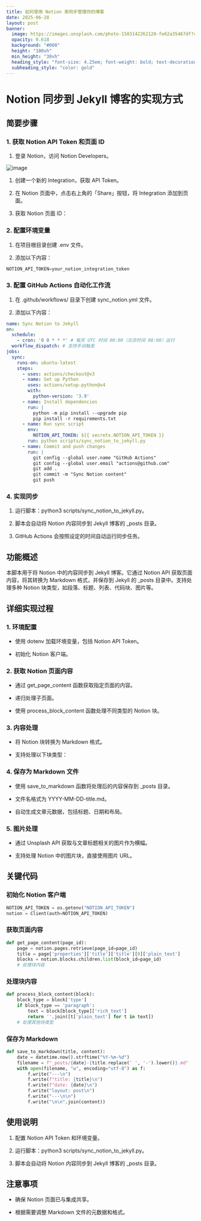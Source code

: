 ```yaml
---
title: 如何使用 Notion 来同步管理你的博客
date: 2025-06-28
layout: post
banner:
  image: https://images.unsplash.com/photo-1583142262120-fe62a35467df?crop=entropy&cs=tinysrgb&fit=max&fm=jpg&ixid=M3w2OTIwMzJ8MHwxfHJhbmRvbXx8fHx8fHx8fDE3NTExMzUyODR8&ixlib=rb-4.1.0&q=80&w=1080
  opacity: 0.618
  background: "#000"
  height: "100vh"
  min_height: "38vh"
  heading_style: "font-size: 4.25em; font-weight: bold; text-decoration: underline"
  subheading_style: "color: gold"
---
```


# Notion 同步到 Jekyll 博客的实现方式

## 简要步骤

### 1. 获取 Notion API Token 和页面 ID

1. 登录 Notion，访问 Notion Developers。

![image](https://prod-files-secure.s3.us-west-2.amazonaws.com/a7a0cc5a-89b9-4cda-8686-1fba0ca52f40/d19c1afe-dea5-4312-9333-786b0ba83054/image.png?X-Amz-Algorithm=AWS4-HMAC-SHA256&X-Amz-Content-Sha256=UNSIGNED-PAYLOAD&X-Amz-Credential=ASIAZI2LB466W6Y7P57I%2F20250628%2Fus-west-2%2Fs3%2Faws4_request&X-Amz-Date=20250628T182804Z&X-Amz-Expires=3600&X-Amz-Security-Token=IQoJb3JpZ2luX2VjEJr%2F%2F%2F%2F%2F%2F%2F%2F%2F%2FwEaCXVzLXdlc3QtMiJHMEUCIALJmkl67O1DMdLliHGOiA3TuTm97n1lRKIoOn6CyRcOAiEA3SM2LPWPObDBIXLUxp0hFWA0R1mr84BFX66JT0KJTxIqiAQIk%2F%2F%2F%2F%2F%2F%2F%2F%2F%2F%2FARAAGgw2Mzc0MjMxODM4MDUiDNbYD%2BG5I1BUT5D9MircA07WO68GaW4hyj3r3qQ1f2MfOvAdK7xQGOcln160gJjdqbQp5RAvpEJYWdA1xzbMrjk637AoIFCVdQe3VM8ZDAG9CqcO3V65hivQ4It1RFXyvvmHQVvpYwKAJ8e7P9JMl30RddwDv5riTA9ZerZvdtVKZ5wvfONQXkHFiKryhOQrVdMXhDsSxHfNjwWyy36OjEbrKAVRQLgZ3o2ZWpSYDJpqomU5Om0vZiiJBPWJcHzPkSNtvSLJSXnzURNNtWldrEowzxNnuTdLBza7LDYQDK2Rf2zub57ALy%2BIEn%2BOM9GU8xXEKBFx8iWI2CYMOdrj2V6JkWgJLbGU0Qoh%2Fm6BFJ8kfzOD9LYxQuw3PkDYiGgIYo3E%2FLHyqJctceF8Ot1cBOxFLjBUo4FxKQGfxMS%2FFMvOc4caCqQJS%2FWOs18UspABkv6NbV9Pyq3yVhujzpJTs%2B3PdQSxZljf%2BELElfKaOOAsTLGVh7LXinNuKYTZsQUnvjyiO40sNaegM148Uan16slTmil%2BNqmWw19o%2BMOIhUI0wjnD18PDOjYyS%2FeOjrpY6r0Qmn%2FiAT6LUQBUlP2slNIWYnRxaGca2TgTqWCGvNpQ5QAyxxHuQkjB1ryLsQjUe6tbAOwK89rlIa%2FWMN%2FMgMMGOqUBIQSi4Zp6reWAhuQGLOgmUszfOofovZ%2B7xNYD0MMjEhXUhhFf4D8NcI%2FHaMJhMKg0tmF0kI8BVFkkfVqnBmRvDBKxES7INKShtIPprMwU6fpOl1%2FvJ2LAt19hk9lZ9e6WoJ9BtLHGQz8oc6T8WTtI1Af%2F8wqcJbYJrN%2FVuA8GL1dvSf%2BCAcTKypgQ6i27u4nDLFTwUnub6BeDKEVfaLcWpgurQlRf&X-Amz-Signature=4e5f7cc69b6794aecb9689bb7e46064d7c239b0e7bb6457741f0473065d68492&X-Amz-SignedHeaders=host&x-amz-checksum-mode=ENABLED&x-id=GetObject)

1. 创建一个新的 Integration，获取 API Token。

1. 在 Notion 页面中，点击右上角的「Share」按钮，将 Integration 添加到页面。

1. 获取 Notion 页面 ID：


### 2. 配置环境变量

1. 在项目根目录创建 .env 文件。

1. 添加以下内容：

```javascript
NOTION_API_TOKEN=your_notion_integration_token
```

### 3. 配置 GitHub Actions 自动化工作流

1. 在 .github/workflows/ 目录下创建 sync_notion.yml 文件。

1. 添加以下内容：

```yaml
name: Sync Notion to Jekyll
on:
  schedule:
    - cron: '0 0 * * *' # 每天 UTC 时间 00:00（北京时间 08:00）运行
  workflow_dispatch: # 支持手动触发
jobs:
  sync:
    runs-on: ubuntu-latest
    steps:
      - uses: actions/checkout@v3
      - name: Set up Python
        uses: actions/setup-python@v4
        with:
          python-version: '3.9'
      - name: Install dependencies
        run: |
          python -m pip install --upgrade pip
          pip install -r requirements.txt
      - name: Run sync script
        env:
          NOTION_API_TOKEN: ${{ secrets.NOTION_API_TOKEN }}
        run: python scripts/sync_notion_to_jekyll.py
      - name: Commit and push changes
        run: |
          git config --global user.name "GitHub Actions"
          git config --global user.email "actions@github.com"
          git add .
          git commit -m "Sync Notion content"
          git push
```

### 4. 实现同步

1. 运行脚本：python3 scripts/sync_notion_to_jekyll.py。

1. 脚本会自动将 Notion 内容同步到 Jekyll 博客的 _posts 目录。

1. GitHub Actions 会按照设定的时间自动运行同步任务。

## 功能概述

本脚本用于将 Notion 中的内容同步到 Jekyll 博客。它通过 Notion API 获取页面内容，将其转换为 Markdown 格式，并保存到 Jekyll 的 _posts 目录中。支持处理多种 Notion 块类型，如段落、标题、列表、代码块、图片等。

## 详细实现过程

### 1. 环境配置

- 使用 dotenv 加载环境变量，包括 Notion API Token。

- 初始化 Notion 客户端。

### 2. 获取 Notion 页面内容

- 通过 get_page_content 函数获取指定页面的内容。

- 递归处理子页面。

- 使用 process_block_content 函数处理不同类型的 Notion 块。

### 3. 内容处理

- 将 Notion 块转换为 Markdown 格式。

- 支持处理以下块类型：


### 4. 保存为 Markdown 文件

- 使用 save_to_markdown 函数将处理后的内容保存到 _posts 目录。

- 文件名格式为 YYYY-MM-DD-title.md。

- 自动生成文章元数据，包括标题、日期和布局。

### 5. 图片处理

- 通过 Unsplash API 获取与文章标题相关的图片作为横幅。

- 支持处理 Notion 中的图片块，直接使用图片 URL。

## 关键代码

### 初始化 Notion 客户端

```python
NOTION_API_TOKEN = os.getenv("NOTION_API_TOKEN")
notion = Client(auth=NOTION_API_TOKEN)
```

### 获取页面内容

```python
def get_page_content(page_id):
    page = notion.pages.retrieve(page_id=page_id)
    title = page['properties']['title']['title'][0]['plain_text']
    blocks = notion.blocks.children.list(block_id=page_id)
    # 处理块内容
```

### 处理块内容

```python
def process_block_content(block):
    block_type = block['type']
    if block_type == 'paragraph':
        text = block[block_type]['rich_text']
        return ''.join([t['plain_text'] for t in text])
    # 处理其他块类型
```

### 保存为 Markdown

```python
def save_to_markdown(title, content):
    date = datetime.now().strftime("%Y-%m-%d")
    filename = f"_posts/{date}-{title.replace(' ', '-').lower()}.md"
    with open(filename, "w", encoding="utf-8") as f:
        f.write("---\n")
        f.write(f"title: {title}\n")
        f.write(f"date: {date}\n")
        f.write("layout: post\n")
        f.write("---\n\n")
        f.write("\n\n".join(content))
```

## 使用说明

1. 配置 Notion API Token 和环境变量。

1. 运行脚本：python3 scripts/sync_notion_to_jekyll.py。

1. 脚本会自动将 Notion 内容同步到 Jekyll 博客的 _posts 目录。

## 注意事项

- 确保 Notion 页面已与集成共享。

- 根据需要调整 Markdown 文件的元数据和格式。